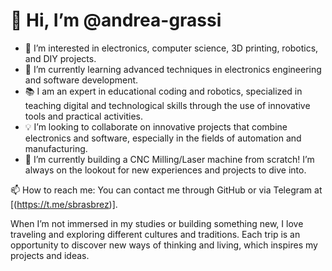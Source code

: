 # 👋 Hi, I’m @andrea-grassi

- 👀 I’m interested in electronics, computer science, 3D printing, robotics, and DIY projects.
- 🌱 I’m currently learning advanced techniques in electronics engineering and software development.
- 📚 I am an expert in educational coding and robotics, specialized in teaching digital and technological skills through the use of innovative tools and practical activities.
- 💡 I’m looking to collaborate on innovative projects that combine electronics and software, especially in the fields of automation and manufacturing.
- 🦾 I’m currently building a CNC Milling/Laser machine from scratch! I’m always on the lookout for new experiences and projects to dive into.

📫 How to reach me: You can contact me through GitHub or via Telegram at [(https://t.me/sbrasbrez)].

When I’m not immersed in my studies or building something new, I love traveling and exploring different cultures and traditions. Each trip is an opportunity to discover new ways of thinking and living, which inspires my projects and ideas.

<!---
andrea-grassi/andrea-grassi is a ✨ special ✨ repository because its `README.md` (this file) appears on your GitHub profile.
You can click the Preview link to take a look at your changes.
--->
